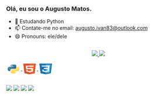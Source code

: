 ### Olá, eu sou o Augusto Matos.

- 🌱 Estudando Python
- 📫 Contate-me no email: augusto.ivan83@outlook.com
- 😄 Pronouns: ele/dele

##

<div align="center">
  <a href="https://github.com/augmatos">
  <img height="150em" src="https://github-readme-stats.vercel.app/api?username=augmatos&show_icons=true&theme=dracula&include_all_commits=true"/>
  <img height="150em" src="https://github-readme-stats.vercel.app/api/top-langs/?username=augmatos&layout=compact&langs_count=7&theme=dracula"/>
</div>
  <div style="display: inline_block"><br>
  <img align="center" alt="Aug-Python" height="30" width="40" src="https://raw.githubusercontent.com/devicons/devicon/master/icons/python/python-original.svg">
  <img align="center" alt="Aug-HTML" height="30" width="40" src="https://raw.githubusercontent.com/devicons/devicon/master/icons/html5/html5-original.svg">
  <img align="center" alt="Aug-CSS" height="30" width="40" src="https://raw.githubusercontent.com/devicons/devicon/master/icons/css3/css3-original.svg">
</div>
  
##
  
<div> 
  <a href="https://instagram.com/augusto_matos30" target="_blank"><img src="https://img.shields.io/badge/-Instagram-%23E4405F?style=for-the-badge&logo=instagram&logoColor=white" target="_blank"></a>
 	<a href="https://www.twitch.tv/augustus1940" target="_blank"><img src="https://img.shields.io/badge/Twitch-9146FF?style=for-the-badge&logo=twitch&logoColor=white" target="_blank"></a>
  <a href = "augusto.ivan83@outlook.com"><img src="https://img.shields.io/badge/Microsoft_Outlook-0078D4?style=for-the-badge&logo=microsoft-outlook&logoColor=white" target="_blank"></a>
  <a href="https://www.linkedin.com/in/augusto-matos-b92887204" target="_blank"><img src="https://img.shields.io/badge/-LinkedIn-%230077B5?style=for-the-badge&logo=linkedin&logoColor=white" target="_blank"></a>
</div>
